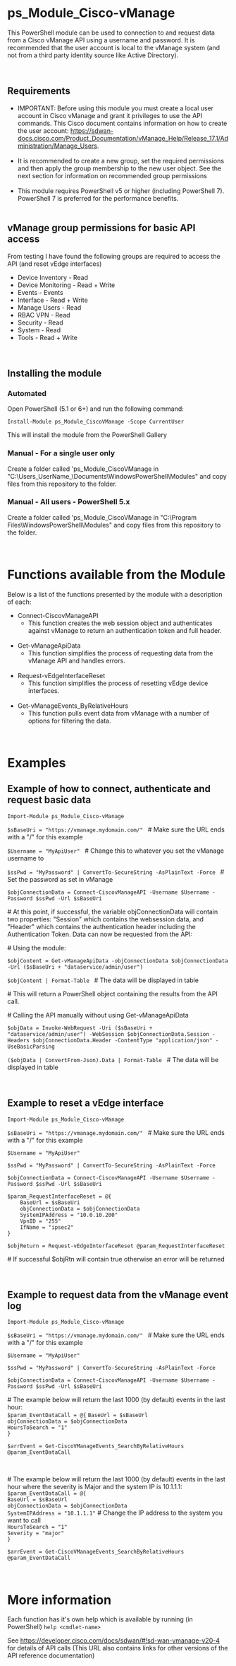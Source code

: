 # ps_Module_Cisco-vManage

This PowerShell module can be used to connection to and request data from a Cisco vManage API using a username and password. It is recommended that the user account is local to the vManage system (and not from a third party identity source like Active Directory).


&nbsp; <br>

## Requirements
* IMPORTANT: Before using this module you must create a local user account in Cisco vManage and grant it privileges to use the API commands. This Cisco document contains information on how to create the user account: https://sdwan-docs.cisco.com/Product_Documentation/vManage_Help/Release_17.1/Administration/Manage_Users. <br><br>
* It is recommended to create a new group, set the required permissions and then apply the group membership to the new user object. See the next section for information on recommended group permissions <br><br>
* This module requires PowerShell v5 or higher (including PowerShell 7). PowerShell 7 is preferred for the performance benefits. <br><br>

## vManage group permissions for basic API access
From testing I have found the following groups are required to access the API (and reset vEdge interfaces)
* Device Inventory - Read
* Device Monitoring - Read + Write
* Events - Events
* Interface - Read + Write
* Manage Users - Read
* RBAC VPN - Read
* Security - Read
* System - Read
* Tools - Read  + Write

  
&nbsp; <br>

## Installing the module

### Automated
Open PowerShell (5.1 or 6+) and run the following command:

`Install-Module ps_Module_CiscoVManage -Scope CurrentUser`

This will install the module from the PowerShell Gallery


### Manual - For a single user only
Create a folder called 'ps_Module_CiscoVManage in "C:\Users\_UserName_\Documents\WindowsPowerShell\Modules" and copy files from this repository to the folder.

### Manual - All users - PowerShell 5.x
Create a folder called 'ps_Module_CiscoVManage in "C:\Program Files\WindowsPowerShell\Modules" and copy files from this repository to the folder.

&nbsp; <br>


# Functions available from the Module
Below is a list of the functions presented by the module with a description of each:

* Connect-CiscovManageAPI
  * This function creates the web session object and authenticates against vManage to return an authentication token and full header. <br><br>
* Get-vManageApiData
  * This function simplifies the process of requesting data from the vManage API and handles errors. <br><br>
* Request-vEdgeInterfaceReset
  * This function simplifies the process of resetting vEdge device interfaces. <br><br>
* Get-vManageEvents_ByRelativeHours
  * This function pulls event data from vManage with a number of options for filtering the data.

&nbsp; <br>

# Examples

## Example of how to connect, authenticate and request basic data

`Import-Module ps_Module_Cisco-vManage`

`$sBaseUri = "https://vmanage.mydomain.com/" ` \# Make sure the URL ends with a "/" for this example

`$Username = "MyApiUser" `  \# Change this to whatever you set the vManage username to

`$ssPwd = "MyPassword" | ConvertTo-SecureString -AsPlainText -Force `  \# Set the password as set in vManage

`$objConnectionData = Connect-CiscovManageAPI -Username $Username -Password $ssPwd -Url $sBaseUri `

\# At this point, if successful, the variable objConnectionData will contain two properties: "Session" which contains the websession data, and "Header" which contains the authentication header including the Authentication Token. Data can now be requested from the API:

\# Using the module:

`$objContent = Get-vManageApiData -objConnectionData $objConnectionData -Url ($sBaseUri + "dataservice/admin/user")`

`$objContent | Format-Table `   \# The data will be displayed in table

\# This will return a PowerShell object containing the results from the API call.

\# Calling the API manually without using Get-vManageApiData

`$objData = Invoke-WebRequest -Uri ($sBaseUri + "dataservice/admin/user") -WebSession $objConnectionData.Session -Headers $objConnectionData.Header -ContentType "application/json" -UseBasicParsing `

`($objData | ConvertFrom-Json).Data | Format-Table `   \# The data will be displayed in table

&nbsp; <br>

## Example to reset a vEdge interface

`Import-Module ps_Module_Cisco-vManage`

`$sBaseUri = "https://vmanage.mydomain.com/" ` \# Make sure the URL ends with a "/" for this example

`$Username = "MyApiUser" `

`$ssPwd = "MyPassword" | ConvertTo-SecureString -AsPlainText -Force `

`$objConnectionData = Connect-CiscovManageAPI -Username $Username -Password $ssPwd -Url $sBaseUri `

`$param_RequestInterfaceReset = @{` <br>
`    BaseUrl = $sBaseUri` <br>
`    objConnectionData = $objConnectionData` <br>
`    SystemIPAddress = "10.0.10.200"` <br>
`    VpnID = "255"` <br>
`    IfName = "ipsec2"` <br>
`}`

`$objReturn = Request-vEdgeInterfaceReset @param_RequestInterfaceReset`

\# If successful $objRtn will contain true otherwise an error will be returned

&nbsp; <br>

## Example to request data from the vManage event log

`Import-Module ps_Module_Cisco-vManage`

`$sBaseUri = "https://vmanage.mydomain.com/" ` \# Make sure the URL ends with a "/" for this example

`$Username = "MyApiUser" `

`$ssPwd = "MyPassword" | ConvertTo-SecureString -AsPlainText -Force `

`$objConnectionData = Connect-CiscovManageAPI -Username $Username -Password $ssPwd -Url $sBaseUri `

\# The example below will return the last 1000 (by default) events in the last hour: <br>
`$param_EventDataCall = @{`
  `BaseUrl = $sBaseUrl` <br>
  `objConnectionData = $objConnectionData` <br>
  `HoursToSearch = "1"` <br>
`}`

`$arrEvent = Get-CiscoVManageEvents_SearchByRelativeHours @param_EventDataCall`  

<br>

\# The example below will return the last 1000 (by default) events in the last hour where the severity is Major and the system IP is 10.1.1.1:<br>
`$param_EventDataCall = @{` <br>
  `BaseUrl = $sBaseUrl` <br>
  `objConnectionData = $objConnectionData` <br>
  `SystemIPAddress = "10.1.1.1"`    \# Change the IP address to the system you want to call  <br>
  `HoursToSearch = "1"`  <br>
  `Severity = "major"`  <br>
`}` <br>

`$arrEvent = Get-CiscoVManageEvents_SearchByRelativeHours @param_EventDataCall`


&nbsp; <br>

# More information

Each function has it's own help which is available by running (in PowerShell) `help <cmdlet-name>` <br>

See https://developer.cisco.com/docs/sdwan/#!sd-wan-vmanage-v20-4 for details of API calls (This URL also contains links for other versions of the API reference documentation)